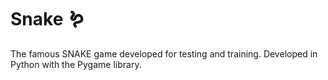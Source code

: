 # Snake 🪱
 The famous SNAKE game developed for testing and training.
 Developed in Python with the Pygame library.
